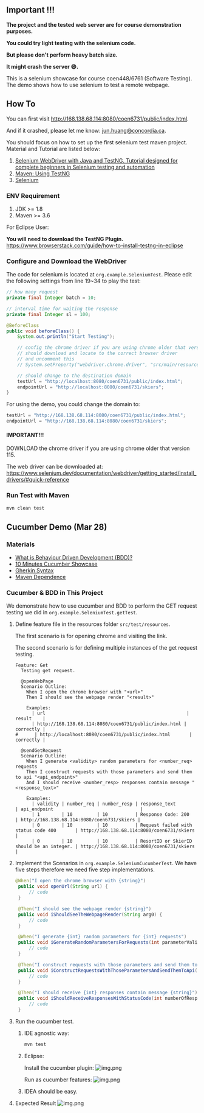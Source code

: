 ## Important !!!

**The project and the tested web server are for course demonstration purposes.**

**You could try light testing with the selenium code.**

**But please don't perform heavy batch size.**

**It might crash the server :smile:.**

This is a selenium showcase for course coen448/6761 (Software Testing).
The demo shows how to use selenium to test a remote webpage.

## How To

You can first visit http://168.138.68.114:8080/coen6731/public/index.html.

And if it crashed, please let me know: [jun.huang@concordia.ca](jun.huang@concordia.ca).

You should focus on how to set up the first selenium test maven project.
Material and Tutorial are listed below:

1. [Selenium WebDriver with Java and TestNG. Tutorial designed for complete beginners in Selenium testing and automation](https://concordia.udemy.com/course/selenium-for-beginners/learn/lecture/14351810#overview)
2. [Maven: Using TestNG](https://maven.apache.org/surefire/maven-surefire-plugin/examples/testng.html)
3. [Selenium](https://www.selenium.dev/)

### ENV Requirement

1. JDK >= 1.8
2. Maven >= 3.6

For Eclipse User:

**You will need to download the TestNG Plugin.**
https://www.browserstack.com/guide/how-to-install-testng-in-eclipse

### Configure and Download the WebDriver

The code for selenium is located at `org.example.SeleniumTest`.
Please edit the following settings from line 19~34 to play the test:

``` java 
// how many request
private final Integer batch = 10;

// interval time for waiting the response
private final Integer sl = 100;

@BeforeClass
public void beforeClass() {
    System.out.println("Start Testing");

    // config the chrome driver if you are using chrome older that version 115
    // should download and locate to the correct browser driver
    // and uncomment this
    // System.setProperty("webdriver.chrome.driver", "src/main/resources/chromedriver_mac_arm64/chromedriver");

    // should change to the destination domain
    testUrl = "http://localhost:8080/coen6731/public/index.html";
    endpointUrl = "http://localhost:8080/coen6731/skiers";
}
```

For using the demo, you could change the domain to:

``` java 
testUrl = "http://168.138.68.114:8080/coen6731/public/index.html";
endpointUrl = "http://168.138.68.114:8080/coen6731/skiers";
```

#### IMPORTANT!!!
DOWNLOAD the chrome driver if you are using chrome older that version 115.

The web driver can be downloaded
at: https://www.selenium.dev/documentation/webdriver/getting_started/install_drivers/#quick-reference

### Run Test with Maven

``` bash 
mvn clean test
```

## Cucumber Demo (Mar 28)

### Materials

- [What is Behaviour Driven Development (BDD)?](https://cucumber.io/docs/bdd/)
- [10 Minutes Cucumber Showcase](https://cucumber.io/docs/guides/10-minute-tutorial/?lang=java)
- [Gherkin Syntax](https://cucumber.io/docs/gherkin/reference/)
- [Maven Dependence](https://cucumber.io/docs/installation/java/)

### Cucumber & BDD in This Project

We demonstrate how to use cucumber and BDD to perform the GET request testing we did
in `org.example.SeleniumTest.getTest`.

1. Define feature file in the resources folder `src/test/resources`.

   The first scenario is for opening chrome and visiting the link.

   The second scenario is for defining multiple instances of the get request testing.
    ``` cherkin 
    Feature: Get
      Testing get request.
    
      @openWebPage
      Scenario Outline:
        When I open the chrome browser with "<url>"
        Then I should see the webpage render "<result>"
    
        Examples:
          | url                                                    | result    |
          | http://168.138.68.114:8080/coen6731/public/index.html | correctly |
    #      | http://localhost:8080/coen6731/public/index.html       | correctly |
    
      @sendGetRequest
      Scenario Outline:
        When I generate <validity> random parameters for <number_req> requests
        Then I construct requests with those parameters and send them to api "<api_endpoint>"
        And I should receive <number_resp> responses contain message "<response_text>"
    
        Examples:
          | validity | number_req | number_resp | response_text                             | api_endpoint                                |
          | 1        | 10         | 10          | Response Code: 200                        | http://168.138.68.114:8080/coen6731/skiers |
          | 0        | 10         | 10          | Request failed with status code 400       | http://168.138.68.114:8080/coen6731/skiers |
          | 0        | 10         | 10          | ResortID or SkierID should be an integer. | http://168.138.68.114:8080/coen6731/skiers |
    ```

2. Implement the Scenarios in `org.example.SeleniumCucumberTest`. We have five steps therefore we need five step
   implementations.
   ``` java 
   @When("I open the chrome browser with {string}")
    public void openUrl(String url) {
        // code
    }

    @Then("I should see the webpage render {string}")
    public void iShouldSeeTheWebpageRender(String arg0) {
        // code
    }

    @When("I generate {int} random parameters for {int} requests")
    public void iGenerateRandomParametersForRequests(int parameterValidity, int numberOfRequest) {
        // code
    }

    @Then("I construct requests with those parameters and send them to api {string}")
    public void iConstructRequestsWithThoseParametersAndSendThemToApi(String apiEndpoint) {
        // code
    }

    @Then("I should receive {int} responses contain message {string}")
    public void iShouldReceiveResponsesWithStatusCode(int numberOfResponse, String responseText) {
        // code 
    }
   ```
   
3. Run the cucumber test. 
   1. IDE agnostic way: 
      ``` bash
      mvn test
      ```
   2. Eclipse: 
   
      Install the cucumber plugin: 
      ![img.png](./imgs/cu.png)
   
      Run as cucumber features:
      ![img.png](./imgs/curun.png)
   3. IDEA should be easy. 

4. Expected Result
   ![img.png](./imgs/rs.png)